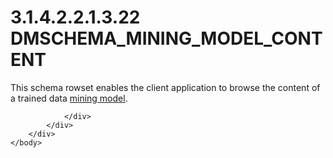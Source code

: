 <html dir="LTR" xmlns:mshelp="http://msdn.microsoft.com/mshelp" xmlns:ddue="http://ddue.schemas.microsoft.com/authoring/2003/5" xmlns:xlink="http://www.w3.org/1999/xlink" xmlns:tool="http://www.microsoft.com/tooltip">
    <head>
        <meta http-equiv="Content-Type" content="text/html; CHARSET=utf-8"></meta>
        <meta name="save" content="history"></meta>
        <title>3.1.4.2.2.1.3.22 DMSCHEMA_MINING_MODEL_CONTENT</title>
        <xml>
            <mshelp:toctitle title="3.1.4.2.2.1.3.22 DMSCHEMA_MINING_MODEL_CONTENT"></mshelp:toctitle>
            <mshelp:rltitle title="[MS-SSAS]: DMSCHEMA_MINING_MODEL_CONTENT"></mshelp:rltitle>
            <mshelp:keyword index="A" term="fd3a6f7c-43ff-45e5-8ecc-8ab69add63e7"></mshelp:keyword>
            <mshelp:attr name="DCSext.ContentType" value="open specification"></mshelp:attr>
            <mshelp:attr name="AssetID" value="fd3a6f7c-43ff-45e5-8ecc-8ab69add63e7"></mshelp:attr>
            <mshelp:attr name="TopicType" value="kbRef"></mshelp:attr>
            <mshelp:attr name="DCSext.Title" value="[MS-SSAS]: DMSCHEMA_MINING_MODEL_CONTENT" />
        </xml>
    </head>
    <body>
        <div id="header">
            <h1 class="heading">3.1.4.2.2.1.3.22 DMSCHEMA_MINING_MODEL_CONTENT</h1>
        </div>
        <div id="mainSection">
            <div id="mainBody">
                <div id="allHistory" class="saveHistory"></div>
                <div id="sectionSection0" class="section" name="collapseableSection">
                    

<p>This schema rowset enables the client application to browse
the content of a trained data <a href="8676f5ce-62d4-4244-a326-634bfed4aba4.md#gt_4fbc48d0-67e2-4689-8c1e-8f7cfd8b1adf">mining
model</a>.</p>


                </div>
            </div>
        </div>
    </body>
</html>